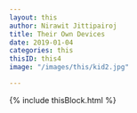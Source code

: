 ```yaml
---
layout: this
author: Nirawit Jittipairoj
title: Their Own Devices
date: 2019-01-04
categories: this
thisID: this4
image: "/images/this/kid2.jpg"

---
```

{% include thisBlock.html %}